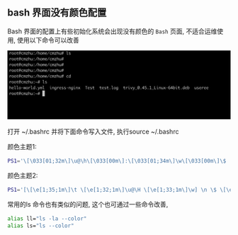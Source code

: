 ## bash 界面没有颜色配置

Bash 界面的配置上有些初始化系统会出现没有颜色的 `Bash` 页面, 不适合运维使用, 使用以下命令可以改善

![image-20231103095013426](./bash界面没有颜色.assets/image-20231103095013426.png)

打开 ~/.bashrc 并将下面命令写入文件, 执行source ~/.bashrc

颜色主题1:

```bash
PS1='\[\033[01;32m\]\u@\h\[\033[00m\]:\[\033[01;34m\]\w\[\033[00m\]\$ '
```

颜色主题2: 

```bash
PS1='[\[\e[1;35;1m\]\t \[\e[1;32;1m\]\u@\H \[\e[1;33;1m\]\w] \n \$ \[\e[1;37;1m\]'
```



常用的ls 命令也有类似的问题, 这个也可通过一些命令改善, 

```bash
alias ll="ls -la --color"
alias ls="ls --color"
```

